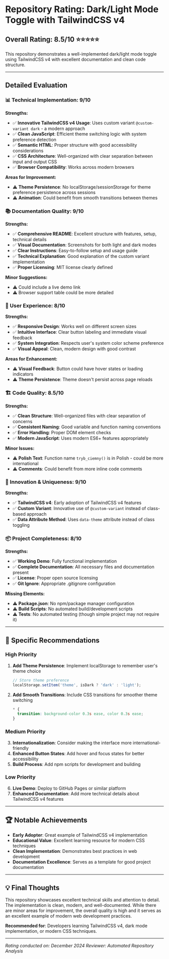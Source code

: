 # Repository Rating: Dark/Light Mode Toggle with TailwindCSS v4

## Overall Rating: 8.5/10 ⭐⭐⭐⭐⭐

This repository demonstrates a well-implemented dark/light mode toggle using TailwindCSS v4 with excellent documentation and clean code structure.

---

## Detailed Evaluation

### 📊 Technical Implementation: 9/10

**Strengths:**
- ✅ **Innovative TailwindCSS v4 Usage**: Uses custom variant `@custom-variant dark` - a modern approach
- ✅ **Clean JavaScript**: Efficient theme switching logic with system preference detection
- ✅ **Semantic HTML**: Proper structure with good accessibility considerations
- ✅ **CSS Architecture**: Well-organized with clear separation between input and output CSS
- ✅ **Browser Compatibility**: Works across modern browsers

**Areas for Improvement:**
- ⚠️ **Theme Persistence**: No localStorage/sessionStorage for theme preference persistence across sessions
- ⚠️ **Animation**: Could benefit from smooth transitions between themes

### 📚 Documentation Quality: 9/10

**Strengths:**
- ✅ **Comprehensive README**: Excellent structure with features, setup, technical details
- ✅ **Visual Documentation**: Screenshots for both light and dark modes
- ✅ **Clear Instructions**: Easy-to-follow setup and usage guide
- ✅ **Technical Explanation**: Good explanation of the custom variant implementation
- ✅ **Proper Licensing**: MIT license clearly defined

**Minor Suggestions:**
- ⚠️ Could include a live demo link
- ⚠️ Browser support table could be more detailed

### 🎨 User Experience: 8/10

**Strengths:**
- ✅ **Responsive Design**: Works well on different screen sizes
- ✅ **Intuitive Interface**: Clear button labeling and immediate visual feedback
- ✅ **System Integration**: Respects user's system color scheme preference
- ✅ **Visual Appeal**: Clean, modern design with good contrast

**Areas for Enhancement:**
- ⚠️ **Visual Feedback**: Button could have hover states or loading indicators
- ⚠️ **Theme Persistence**: Theme doesn't persist across page reloads

### 🏗️ Code Quality: 8.5/10

**Strengths:**
- ✅ **Clean Structure**: Well-organized files with clear separation of concerns
- ✅ **Consistent Naming**: Good variable and function naming conventions
- ✅ **Error Handling**: Proper DOM element checks
- ✅ **Modern JavaScript**: Uses modern ES6+ features appropriately

**Minor Issues:**
- ⚠️ **Polish Text**: Function name `tryb_ciemny()` is in Polish - could be more international
- ⚠️ **Comments**: Could benefit from more inline code comments

### 🚀 Innovation & Uniqueness: 9/10

**Strengths:**
- ✅ **TailwindCSS v4**: Early adoption of TailwindCSS v4 features
- ✅ **Custom Variant**: Innovative use of `@custom-variant` instead of class-based approach
- ✅ **Data Attribute Method**: Uses `data-theme` attribute instead of class toggling

### 📦 Project Completeness: 8/10

**Strengths:**
- ✅ **Working Demo**: Fully functional implementation
- ✅ **Complete Documentation**: All necessary files and documentation present
- ✅ **License**: Proper open source licensing
- ✅ **Git Ignore**: Appropriate .gitignore configuration

**Missing Elements:**
- ⚠️ **Package.json**: No npm/package manager configuration
- ⚠️ **Build Scripts**: No automated build/development scripts
- ⚠️ **Tests**: No automated testing (though simple project may not require it)

---

## 🎯 Specific Recommendations

### High Priority
1. **Add Theme Persistence**: Implement localStorage to remember user's theme choice
   ```javascript
   // Store theme preference
   localStorage.setItem('theme', isDark ? 'dark' : 'light');
   ```

2. **Add Smooth Transitions**: Include CSS transitions for smoother theme switching
   ```css
   * {
     transition: background-color 0.3s ease, color 0.3s ease;
   }
   ```

### Medium Priority
3. **Internationalization**: Consider making the interface more international-friendly
4. **Enhanced Button States**: Add hover and focus states for better accessibility
5. **Build Process**: Add npm scripts for development and building

### Low Priority
6. **Live Demo**: Deploy to GitHub Pages or similar platform
7. **Enhanced Documentation**: Add more technical details about TailwindCSS v4 features

---

## 🏆 Notable Achievements

- **Early Adopter**: Great example of TailwindCSS v4 implementation
- **Educational Value**: Excellent learning resource for modern CSS techniques
- **Clean Implementation**: Demonstrates best practices in web development
- **Documentation Excellence**: Serves as a template for good project documentation

---

## 💡 Final Thoughts

This repository showcases excellent technical skills and attention to detail. The implementation is clean, modern, and well-documented. While there are minor areas for improvement, the overall quality is high and it serves as an excellent example of modern web development practices.

**Recommended for**: Developers learning TailwindCSS v4, dark mode implementation, or modern CSS techniques.

---

*Rating conducted on: December 2024*
*Reviewer: Automated Repository Analysis*